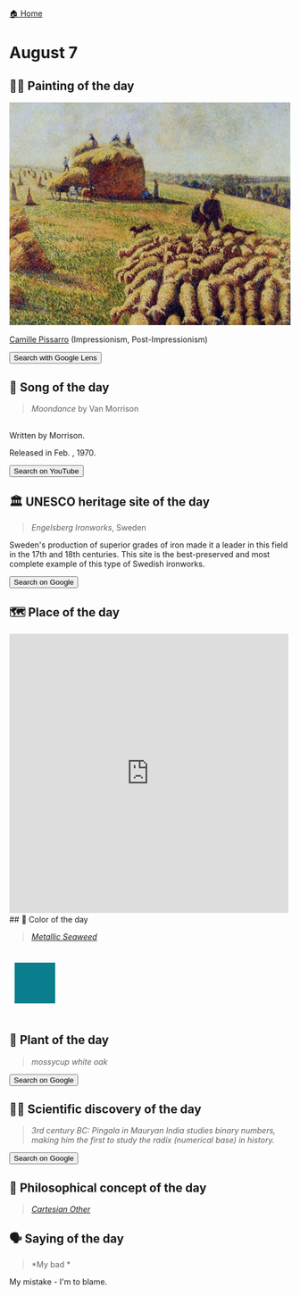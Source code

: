 
[🏠 Home](../../index.md)

# August 7

## 🧑‍🎨 Painting of the day

<img width="600" src="../img/Camille_Pissarro_5.jpg">

[Camille Pissarro](https://en.wikipedia.org/wiki/Camille_Pissarro) (Impressionism, Post-Impressionism)

<button class="btn btn-success"
onclick=" window.open('https://lens.google.com/uploadbyurl?url=https://iretes.github.io/one-a-day/data/img/Camille_Pissarro_5.jpg','_blank')">
Search with Google Lens
</button>

## 🎼 Song of the day

> *Moondance*
by Van Morrison

<br />Written by Morrison.

Released in Feb. , 1970.

<button class="btn btn-success"
onclick=" window.open('http://www.youtube.com/search?q=Moondance by Van Morrison','_blank')">
Search on YouTube
</button>

## 🏛️ UNESCO heritage site of the day

> *Engelsberg Ironworks*, Sweden

<p>Sweden's production of superior grades of iron made it a leader in this field in the 17th and 18th centuries. This site is the best-preserved and most complete example of this type of Swedish ironworks.</p>

<button class="btn btn-success"
onclick=" window.open('http://www.google.com/search?q=Engelsberg Ironworks','_blank')">
Search on Google
</button>

## 🗺️ Place of the day

<iframe
src="https://www.mapcrunch.com"
name="mapcrunch"
width="500"
height="500"
allowTransparency="true"
scrolling="no"
frameborder="0"
>
</iframe>
## 🎨 Color of the day

> *[Metallic Seaweed](https://en.wikipedia.org/wiki/List_of_Crayola_crayon_colors#Metallic_FX)*

<div style="color:#0A7E8C; font-size: 100px;">&#9632;</div>

## 🌿 Plant of the day

> *mossycup white oak*

<button class="btn btn-success"
onclick=" window.open('http://www.google.com/search?q=mossycup white oak','_blank')">
Search on Google
</button>

## 🧑‍🔬 Scientific discovery of the day

> *3rd century BC: Pingala in Mauryan India studies binary numbers, making him the first to study the radix (numerical base) in history.*

<button class="btn btn-success"
onclick=" window.open('http://www.google.com/search?q=3rd century BC: Pingala in Mauryan India studies binary numbers, making him the first to study the radix (numerical base) in history.','_blank')">
Search on Google
</button>

## 💭 Philosophical concept of the day

> *[Cartesian Other](https://en.wikipedia.org/wiki/Cartesian_Other)*

## 🗣️ Saying of the day

> *My bad *

My mistake - I'm to blame. 
